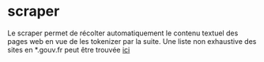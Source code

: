 # scraper

Le scraper permet de récolter automatiquement le contenu textuel des pages web en vue de les tokenizer par la suite.
Une liste non exhaustive des sites en *.gouv.fr peut être trouvée [ici](https://www.data.gouv.fr/fr/datasets/listes-des-sites-gouv-fr/)
